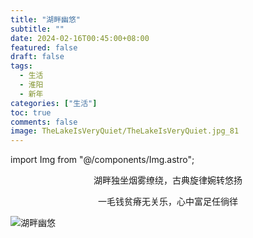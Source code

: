 ```yaml
---
title: "湖畔幽悠"
subtitle: ""
date: 2024-02-16T00:45:00+08:00
featured: false
draft: false
tags:
  - 生活
  - 淮阳
  - 新年
categories: ["生活"]
toc: true
comments: false
image: TheLakeIsVeryQuiet/TheLakeIsVeryQuiet.jpg_81
---
```

import Img from "@/components/Img.astro";

<div style="text-align: center;">
    <p>湖畔独坐烟雾缭绕，古典旋律婉转悠扬</p>
    <p>一毛钱贫瘠无关乐，心中富足任徜徉</p>
</div>

<Img src="TheLakeIsVeryQuiet.jpg" alt="湖畔幽悠" />